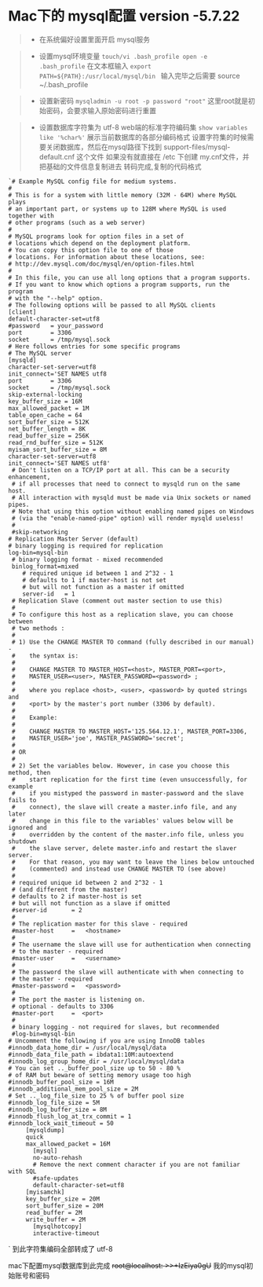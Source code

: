 # Mac下的 mysql配置 version -5.7.22

> * 在系统偏好设置里面开启 mysql服务

> * 设置mysql环境变量
    `touch/vi .bash_profile
    open -e .bash_profile`
    在文本框输入 `export PATH=${PATH}:/usr/local/mysql/bin `
    输入完毕之后需要 source ~/.bash_profile

> * 设置新密码
    `mysqladmin -u root -p password "root"` 这里root就是初始密码，会要求输入原始密码进行重置

> * 设置数据库字符集为 utf-8 web端的标准字符编码集
`show variables like '%char%'` 展示当前数据库的各部分编码格式
设置字符集的时候需要关闭数据库，然后在mysql路径下找到 support-files/mysql-default.cnf 这个文件
如果没有就直接在 /etc 下创建 my.cnf文件，并把基础的文件信息复制进去
转码完成,复制的代码格式

    `# Example MySQL config file for medium systems.
    #
    # This is for a system with little memory (32M - 64M) where MySQL plays
    # an important part, or systems up to 128M where MySQL is used together with
    # other programs (such as a web server)
    #
    # MySQL programs look for option files in a set of
    # locations which depend on the deployment platform.
    # You can copy this option file to one of those
    # locations. For information about these locations, see:
    # http://dev.mysql.com/doc/mysql/en/option-files.html
    #
    # In this file, you can use all long options that a program supports.
    # If you want to know which options a program supports, run the program
    # with the "--help" option.
    # The following options will be passed to all MySQL clients
    [client]
    default-character-set=utf8
    #password   = your_password
    port        = 3306
    socket      = /tmp/mysql.sock
    # Here follows entries for some specific programs
    # The MySQL server
    [mysqld]
    character-set-server=utf8
    init_connect='SET NAMES utf8
    port        = 3306
    socket      = /tmp/mysql.sock
    skip-external-locking
    key_buffer_size = 16M
    max_allowed_packet = 1M
    table_open_cache = 64
    sort_buffer_size = 512K
    net_buffer_length = 8K
    read_buffer_size = 256K
    read_rnd_buffer_size = 512K
    myisam_sort_buffer_size = 8M
    character-set-server=utf8
    init_connect='SET NAMES utf8'
     # Don't listen on a TCP/IP port at all. This can be a security enhancement,
     # if all processes that need to connect to mysqld run on the same host.
     # All interaction with mysqld must be made via Unix sockets or named pipes.
     # Note that using this option without enabling named pipes on Windows
     # (via the "enable-named-pipe" option) will render mysqld useless!
     #
     #skip-networking
    # Replication Master Server (default)
    # binary logging is required for replication
    log-bin=mysql-bin
     # binary logging format - mixed recommended
     binlog_format=mixed
        # required unique id between 1 and 2^32 - 1
        # defaults to 1 if master-host is not set
        # but will not function as a master if omitted
        server-id   = 1
     # Replication Slave (comment out master section to use this)
     #
     # To configure this host as a replication slave, you can choose between
     # two methods :
     #
     # 1) Use the CHANGE MASTER TO command (fully described in our manual) -
     #    the syntax is:
     #
     #    CHANGE MASTER TO MASTER_HOST=<host>, MASTER_PORT=<port>,
     #    MASTER_USER=<user>, MASTER_PASSWORD=<password> ;
     #
     #    where you replace <host>, <user>, <password> by quoted strings and
     #    <port> by the master's port number (3306 by default).
     #
     #    Example:
     #
     #    CHANGE MASTER TO MASTER_HOST='125.564.12.1', MASTER_PORT=3306,
     #    MASTER_USER='joe', MASTER_PASSWORD='secret';
     #
     # OR
     #
     # 2) Set the variables below. However, in case you choose this method, then
     #    start replication for the first time (even unsuccessfully, for example
     #    if you mistyped the password in master-password and the slave fails to
     #    connect), the slave will create a master.info file, and any later
     #    change in this file to the variables' values below will be ignored and
     #    overridden by the content of the master.info file, unless you shutdown
     #    the slave server, delete master.info and restart the slaver server.
     #    For that reason, you may want to leave the lines below untouched
     #    (commented) and instead use CHANGE MASTER TO (see above)
     #
     # required unique id between 2 and 2^32 - 1
     # (and different from the master)
     # defaults to 2 if master-host is set
     # but will not function as a slave if omitted
     #server-id       = 2
     #
     # The replication master for this slave - required
     #master-host     =   <hostname>
     #
     # The username the slave will use for authentication when connecting
     # to the master - required
     #master-user     =   <username>
     #
     # The password the slave will authenticate with when connecting to
     # the master - required
     #master-password =   <password>
     #
     # The port the master is listening on.
     # optional - defaults to 3306
     #master-port     =  <port>
     #
     # binary logging - not required for slaves, but recommended
     #log-bin=mysql-bin
    # Uncomment the following if you are using InnoDB tables
    #innodb_data_home_dir = /usr/local/mysql/data
    #innodb_data_file_path = ibdata1:10M:autoextend
    #innodb_log_group_home_dir = /usr/local/mysql/data
    # You can set .._buffer_pool_size up to 50 - 80 %
    # of RAM but beware of setting memory usage too high
    #innodb_buffer_pool_size = 16M
    #innodb_additional_mem_pool_size = 2M
    # Set .._log_file_size to 25 % of buffer pool size
    #innodb_log_file_size = 5M
    #innodb_log_buffer_size = 8M
    #innodb_flush_log_at_trx_commit = 1
    #innodb_lock_wait_timeout = 50
         [mysqldump]
         quick
         max_allowed_packet = 16M
           [mysql]
           no-auto-rehash
           # Remove the next comment character if you are not familiar with SQL
           #safe-updates
           default-character-set=utf8
         [myisamchk]
         key_buffer_size = 20M
         sort_buffer_size = 20M
         read_buffer = 2M
         write_buffer = 2M
           [mysqlhotcopy]
           interactive-timeout
`
到此字符集编码全部转成了 utf-8

mac下配置mysql数据库到此完成
~~root@localhost: >>+IzEiya0gU~~ 我的mysql初始账号和密码